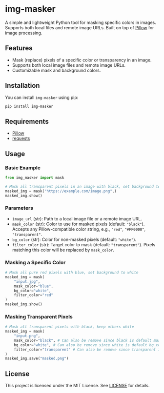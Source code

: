 # img-masker

A simple and lightweight Python tool for masking specific colors in images. Supports both local files and remote image URLs. Built on top of [Pillow](https://python-pillow.org/) for image processing.

## Features

- Mask (replace) pixels of a specific color or transparency in an image.
- Supports both local image files and remote image URLs.
- Customizable mask and background colors.

## Installation

You can install `img-masker` using pip:

```sh
pip install img-masker
```

## Requirements

- [Pillow](https://pypi.org/project/Pillow/)
- [requests](https://pypi.org/project/requests/)

## Usage

### Basic Example

```python
from img_masker import mask

# Mask all transparent pixels in an image with black, set background to white
masked_img = mask("https://example.com/image.png",)
masked_img.show()
```

### Parameters

- `image_url` (str): Path to a local image file or a remote image URL.
- `mask_color` (str): Color to use for masked pixels (default: `"black"`). Accepts any Pillow-compatible color string, e.g., `"red"`, `"#FF0000"`, `"transparent"`.
- `bg_color` (str): Color for non-masked pixels (default: `"white"`).
- `filter_color` (str): Target color to mask (default: `"transparent"`). Pixels matching this color will be replaced by `mask_color`.

### Masking a Specific Color

```python
# Mask all pure red pixels with blue, set background to white
masked_img = mask(
    "input.jpg",
    mask_color="blue",
    bg_color="white",
    filter_color="red"
)
masked_img.show()
```

### Masking Transparent Pixels

```python
# Mask all transparent pixels with black, keep others white
masked_img = mask(
    "input.png",
    mask_color="black", # Can also be remove since black is default mask_color
    bg_color="white", # Can also be remove since white is default bg_color
    filter_color="transparent" # Can also be remove since transparent is  default filter color
)
masked_img.save("masked.png")
```

## License

This project is licensed under the MIT License. See [LICENSE](LICENSE) for details.
